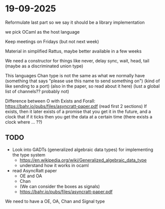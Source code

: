 # 19-09-2025

Reformulate last part so we say it should be a library implementation

we pick OCaml as the host language

Keep meetings on Fridays (but not next week)

Material in simplified Rattus, maybe better available in a few weeks

We need a constructor for things like never, delay sync, wait, head, tail (maybe as a discriminated union type)

This languages Chan type is not the same as what we normally have
(something that says "please use this name to send something on")
(kind of like sending to a port)
(also in the paper, so read about it here)
(lust a global list of channels?? probably not)

Difference between O with Exists and Forall:
https://bahr.io/pubs/files/asyncratt-paper.pdf (read first 2 sections)
If exists, then it later exists of a promise that you get it in the future, and a clock that if it ticks then you get the data at a certain time (there exists a clock where ... ??)

## TODO
- Look into GADTs (generalized algebraic data types) for implementing the type system
  - https://en.wikipedia.org/wiki/Generalized_algebraic_data_type
  - understand how it works in ocaml
- read AsyncRatt paper
  - OE and OA
  - Chan
  - (We can consider the boxes as signals)
  - https://bahr.io/pubs/files/asyncratt-paper.pdf


We need to have a OE, OA, Chan and Signal type


